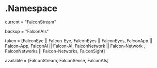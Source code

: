 # .Namespace
current = "FalconStream"

backup = "FalconAIs"

taken = [FalconEye || Falcon-Eye, FalconEyes || FalconEyes, FalconApp || Falcon-App, FalconAI || Falcon-AI, FalconNetwork || Falcon-Network , FalconNetworks || Falcon-Networks, FalconSight]

available = [FalconStream, FalconSense, FalconAIs]
